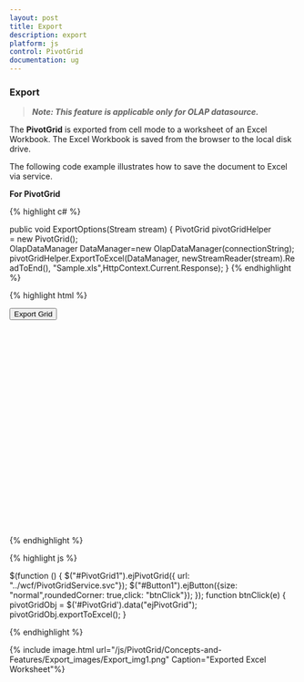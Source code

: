 ```yaml
---
layout: post
title: Export
description: export
platform: js
control: PivotGrid
documentation: ug
---
```


### Export

>_**Note: This feature is applicable only for OLAP datasource.**_

The **PivotGrid** is exported from cell mode to a worksheet of an Excel Workbook. The Excel Workbook is saved from the browser to the local disk drive.

The following code example illustrates how to save the document to Excel via service.

**For PivotGrid**

{% highlight c# %}

public void ExportOptions(Stream stream)
{
PivotGrid pivotGridHelper = new PivotGrid();
OlapDataManager DataManager=new OlapDataManager(connectionString);
pivotGridHelper.ExportToExcel(DataManager, newStreamReader(stream).ReadToEnd(), "Sample.xls",HttpContext.Current.Response);
}
{% endhighlight %}

{% highlight html %}

<button id="Button1">Export Grid</button>
<div id="PivotGrid1" style="height: 350px; width: 100%; overflow: auto"> </div> 

{% endhighlight %}

{% highlight js %}

$(function () {
     $("#PivotGrid1").ejPivotGrid({ url: "../wcf/PivotGridService.svc"});
     $("#Button1").ejButton({size: "normal",roundedCorner: true,click: "btnClick"});
});
function btnClick(e) {
      pivotGridObj = $('#PivotGrid').data("ejPivotGrid");
      pivotGridObj.exportToExcel();
}

{% endhighlight %}

{% include image.html url="/js/PivotGrid/Concepts-and-Features/Export_images/Export_img1.png" Caption="Exported Excel Worksheet"%}

